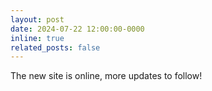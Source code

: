 ```yaml
---
layout: post
date: 2024-07-22 12:00:00-0000
inline: true
related_posts: false
---
```


The new site is online, more updates to follow!
